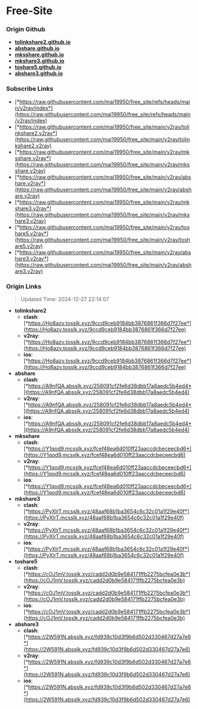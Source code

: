 # Free-Site

### Origin Github

- [**tolinkshare2.github.io**](https://github.com/tolinkshare2/tolinkshare2.github.io)
- [**abshare.github.io**](https://github.com/abshare/abshare.github.io)
- [**mksshare.github.io**](https://github.com/mksshare/mksshare.github.io)
- [**mkshare3.github.io**](https://github.com/mkshare3/mkshare3.github.io)
- [**toshare5.github.io**](https://github.com/toshare5/toshare5.github.io)
- [**abshare3.github.io**](https://github.com/abshare3/abshare3.github.io)

### Subscribe Links

- [*https://raw.githubusercontent.com/mai19950/free_site/refs/heads/main/v2ray/index*](https://raw.githubusercontent.com/mai19950/free_site/refs/heads/main/v2ray/index)
- [*https://raw.githubusercontent.com/mai19950/free_site/main/v2ray/tolinkshare2.v2ray*](https://raw.githubusercontent.com/mai19950/free_site/main/v2ray/tolinkshare2.v2ray)
- [*https://raw.githubusercontent.com/mai19950/free_site/main/v2ray/mksshare.v2ray*](https://raw.githubusercontent.com/mai19950/free_site/main/v2ray/mksshare.v2ray)
- [*https://raw.githubusercontent.com/mai19950/free_site/main/v2ray/abshare.v2ray*](https://raw.githubusercontent.com/mai19950/free_site/main/v2ray/abshare.v2ray)
- [*https://raw.githubusercontent.com/mai19950/free_site/main/v2ray/mkshare3.v2ray*](https://raw.githubusercontent.com/mai19950/free_site/main/v2ray/mkshare3.v2ray)
- [*https://raw.githubusercontent.com/mai19950/free_site/main/v2ray/toshare5.v2ray*](https://raw.githubusercontent.com/mai19950/free_site/main/v2ray/toshare5.v2ray)
- [*https://raw.githubusercontent.com/mai19950/free_site/main/v2ray/abshare3.v2ray*](https://raw.githubusercontent.com/mai19950/free_site/main/v2ray/abshare3.v2ray)

### Origin Links

> Updated Time: 2024-12-27 22:14:07

- **tolinkshare2**
  - **clash**: [*https://Ho8azv.tosslk.xyz/9ccd9ceb9184bb3876861f366d7f27ee*](https://Ho8azv.tosslk.xyz/9ccd9ceb9184bb3876861f366d7f27ee)
  - **v2ray**: [*https://Ho8azv.tosslk.xyz/9ccd9ceb9184bb3876861f366d7f27ee*](https://Ho8azv.tosslk.xyz/9ccd9ceb9184bb3876861f366d7f27ee)
  - **ios**: [*https://Ho8azv.tosslk.xyz/9ccd9ceb9184bb3876861f366d7f27ee*](https://Ho8azv.tosslk.xyz/9ccd9ceb9184bb3876861f366d7f27ee)
- **abshare**
  - **clash**: [*https://A9nfQA.absslk.xyz/258091cf2fe6d38dbb17a8aedc5b4ed4*](https://A9nfQA.absslk.xyz/258091cf2fe6d38dbb17a8aedc5b4ed4)
  - **v2ray**: [*https://A9nfQA.absslk.xyz/258091cf2fe6d38dbb17a8aedc5b4ed4*](https://A9nfQA.absslk.xyz/258091cf2fe6d38dbb17a8aedc5b4ed4)
  - **ios**: [*https://A9nfQA.absslk.xyz/258091cf2fe6d38dbb17a8aedc5b4ed4*](https://A9nfQA.absslk.xyz/258091cf2fe6d38dbb17a8aedc5b4ed4)
- **mksshare**
  - **clash**: [*https://Y1qod9.mcsslk.xyz/fcef48ea6d010ff23aaccdcbeceecbd6*](https://Y1qod9.mcsslk.xyz/fcef48ea6d010ff23aaccdcbeceecbd6)
  - **v2ray**: [*https://Y1qod9.mcsslk.xyz/fcef48ea6d010ff23aaccdcbeceecbd6*](https://Y1qod9.mcsslk.xyz/fcef48ea6d010ff23aaccdcbeceecbd6)
  - **ios**: [*https://Y1qod9.mcsslk.xyz/fcef48ea6d010ff23aaccdcbeceecbd6*](https://Y1qod9.mcsslk.xyz/fcef48ea6d010ff23aaccdcbeceecbd6)
- **mkshare3**
  - **clash**: [*https://PyXlrT.mcsslk.xyz/48aaf68b1ba3654c6c32c01a1f29e40f*](https://PyXlrT.mcsslk.xyz/48aaf68b1ba3654c6c32c01a1f29e40f)
  - **v2ray**: [*https://PyXlrT.mcsslk.xyz/48aaf68b1ba3654c6c32c01a1f29e40f*](https://PyXlrT.mcsslk.xyz/48aaf68b1ba3654c6c32c01a1f29e40f)
  - **ios**: [*https://PyXlrT.mcsslk.xyz/48aaf68b1ba3654c6c32c01a1f29e40f*](https://PyXlrT.mcsslk.xyz/48aaf68b1ba3654c6c32c01a1f29e40f)
- **toshare5**
  - **clash**: [*https://cOJ1mV.tosslk.xyz/cadd2d0b9e584171ffb2275bcfea0e3b*](https://cOJ1mV.tosslk.xyz/cadd2d0b9e584171ffb2275bcfea0e3b)
  - **v2ray**: [*https://cOJ1mV.tosslk.xyz/cadd2d0b9e584171ffb2275bcfea0e3b*](https://cOJ1mV.tosslk.xyz/cadd2d0b9e584171ffb2275bcfea0e3b)
  - **ios**: [*https://cOJ1mV.tosslk.xyz/cadd2d0b9e584171ffb2275bcfea0e3b*](https://cOJ1mV.tosslk.xyz/cadd2d0b9e584171ffb2275bcfea0e3b)
- **abshare3**
  - **clash**: [*https://2W591N.absslk.xyz/fd939c10d3f9b6d502d330467d27a7e6*](https://2W591N.absslk.xyz/fd939c10d3f9b6d502d330467d27a7e6)
  - **v2ray**: [*https://2W591N.absslk.xyz/fd939c10d3f9b6d502d330467d27a7e6*](https://2W591N.absslk.xyz/fd939c10d3f9b6d502d330467d27a7e6)
  - **ios**: [*https://2W591N.absslk.xyz/fd939c10d3f9b6d502d330467d27a7e6*](https://2W591N.absslk.xyz/fd939c10d3f9b6d502d330467d27a7e6)
